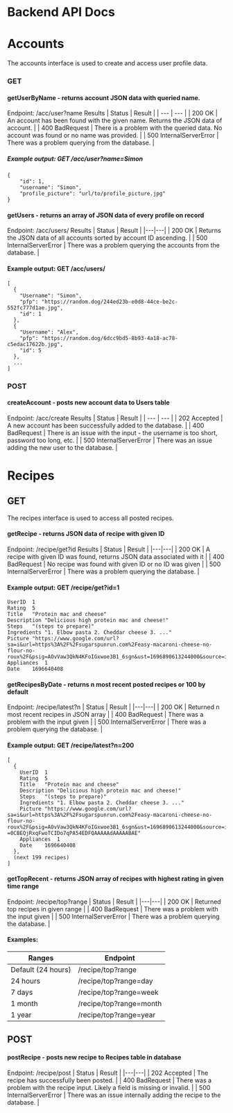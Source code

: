 # Backend API Docs

# Accounts
The accounts interface is used to create and access user profile data.
### GET
#### getUserByName - returns account JSON data with queried name. 
Endpoint: /acc/user?name
Results
| Status | Result |
| --- | --- |
| 200 OK | An account has been found with the given name. Returns the JSON data of account. |
| 400 BadRequest | There is a problem with the queried data. No account was found or no name was provided. |
| 500 InternalServerError | There was a problem querying from the database. |
##### Example output: GET /acc/user?name=Simon 
```
{
    "id": 1,
    "username": "Simon",
    "profile_picture": "url/to/profile_picture.jpg"
}
```

#### getUsers - returns an array of JSON data of every profile on record
Endpoint: /acc/users/
Results
| Status | Result |
|---|---|
| 200 OK | Returns the JSON data of all accounts sorted by account ID ascending. |
| 500 InternalServerError | There was a problem querying the accounts from the database. |
#### Example output: GET /acc/users/
```
[
  {
    "Username": "Simon",
    "pfp": "https://random.dog/244ed23b-e0d8-44ce-be2c-552fc777d1ae.jpg",
    "id": 1
  },
  {
    "Username": "Alex",
    "pfp": "https://random.dog/6dcc9bd5-8b93-4a18-ac78-c5edac17622b.jpg",
    "id": 5
  },
  ...
]
```

### POST
#### createAccount - posts new account data to Users table
Endpoint: /acc/create
Results
| Status | Result |
| --- | --- |
| 202 Accepted | A new account has been successfully added to the database. |
| 400 BadRequest | There is an issue with the input - the username is too short, password too long, etc. | 
| 500 InternalServerError | There was an issue adding the new user to the database. | 

# Recipes
## GET
The recipes interface is used to access all posted recipes.
#### getRecipe - returns JSON data of recipe with given ID
Endpoint: /recipe/get?id
Results
| Status | Result |
|---|---|
| 200 OK | A recipe with given ID was found, returns JSON data associated with it |
| 400 BadRequest | No recipe was found with given ID or no ID was given |
| 500 InternalServerError | There was a problem querying the database. | 
#### Example output: GET /recipe/get?id=1
```
UserID	1
Rating	5
Title	"Protein mac and cheese"
Description	"Delicious high protein mac and cheese!"
Steps	"(steps to prepare)"
Ingredients	"1. Elbow pasta 2. Cheddar cheese 3. ..."
Picture	"https://www.google.com/url?sa=i&url=https%3A%2F%2Fsugarspunrun.com%2Feasy-macaroni-cheese-no-flour-no-roux%2F&psig=AOvVaw3QkN4KFoIGxwoe3B1_6sgn&ust=1696890613244000&source=images&cd=vfe&opi=89978449&ved=0CBEQjRxqFwoTCIDo7qPA54EDFQAAAAAdAAAAABAE"
Appliances	1
Date	1696640408
```

#### getRecipesByDate - returns n most recent posted recipes or 100 by default
Endpoint: /recipe/latest?n
| Status | Result |
|---|---|
| 200 OK | Returned n most recent recipes in JSON array |
| 400 BadRequest | There was a problem with the input given |
| 500 InternalServerError | There was a problem querying the database. | 
#### Example output: GET /recipe/latest?n=200
```
[
  {
    UserID	1
    Rating	5
    Title	"Protein mac and cheese"
    Description	"Delicious high protein mac and cheese!"
    Steps	"(steps to prepare)"
    Ingredients	"1. Elbow pasta 2. Cheddar cheese 3. ..."
    Picture	"https://www.google.com/url?sa=i&url=https%3A%2F%2Fsugarspunrun.com%2Feasy-macaroni-cheese-no-flour-no-roux%2F&psig=AOvVaw3QkN4KFoIGxwoe3B1_6sgn&ust=1696890613244000&source=images&cd=vfe&opi=89978449&ved        =0CBEQjRxqFwoTCIDo7qPA54EDFQAAAAAdAAAAABAE"
    Appliances	1
    Date	1696640408
  },
  (next 199 recipes)
]
```

#### getTopRecent - returns JSON array of recipes with highest rating in given time range
Endpoint: /recipe/top?range
| Status | Result |
|---|---|
| 200 OK | Returned top recipes in given range |
| 400 BadRequest | There was a problem with the input given |
| 500 InternalServerError | There was a problem querying the database. | 
#### Examples:
| Ranges | Endpoint |
| --- | --- |
| Default (24 hours) | /recipe/top?range |
| 24 hours | /recipe/top?range=day | 
| 7 days | /recipe/top?range=week |
| 1 month | /recipe/top?range=month |
| 1 year | /recipe/top?range=year |

## POST 
#### postRecipe - posts new recipe to Recipes table in database
Endpoint: /recipe/post
| Status | Result |
|---|---|
| 202 Accepted | The recipe has successfully been posted. |
| 400 BadRequest | There was a problem with the recipe input. Likely a field is missing or invalid. |
| 500 InternalServerError | There was an issue internally adding the recipe to the database. |